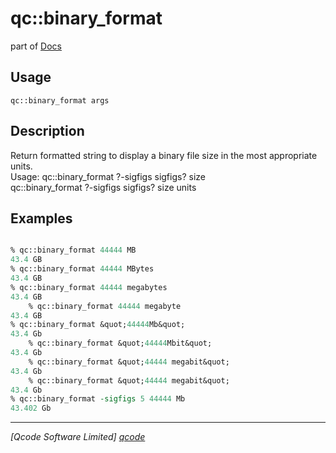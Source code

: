 qc::binary_format
=================

part of [Docs](.)

Usage
-----
`qc::binary_format args`

Description
-----------
Return formatted string to display a binary file size in the most appropriate units.<br/>Usage: qc::binary_format ?-sigfigs sigfigs? size<br/>qc::binary_format ?-sigfigs sigfigs? size units

Examples
--------
```tcl

% qc::binary_format 44444 MB 
43.4 GB
% qc::binary_format 44444 MBytes
43.4 GB
% qc::binary_format 44444 megabytes 
43.4 GB
    % qc::binary_format 44444 megabyte
43.4 GB
% qc::binary_format &quot;44444Mb&quot;
43.4 Gb
    % qc::binary_format &quot;44444Mbit&quot;
43.4 Gb
    % qc::binary_format &quot;44444 megabit&quot;
43.4 Gb
    % qc::binary_format &quot;44444 megabit&quot;
43.4 Gb
% qc::binary_format -sigfigs 5 44444 Mb
43.402 Gb

```

----------------------------------
*[Qcode Software Limited] [qcode]*

[qcode]: www.qcode.co.uk "Qcode Software"